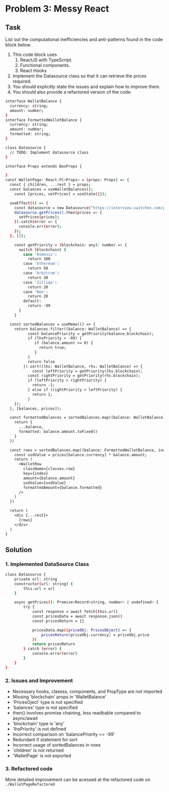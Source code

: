
# Problem 3: Messy React

## Task
List out the computational inefficiencies and anti-patterns found in the code block below.

1. This code block uses
    1. ReactJS with TypeScript.
    2. Functional components.
    3. React Hooks
2. Implement the Datasource class so that it can retrieve the prices required.
3. You should explicitly state the issues and explain how to improve them.
4. You should also provide a refactored version of the code.

```bash
interface WalletBalance {
  currency: string;
  amount: number;
}
interface FormattedWalletBalance {
  currency: string;
  amount: number;
  formatted: string;
}

class Datasource {
  // TODO: Implement datasource class
}

interface Props extends BoxProps {

}
const WalletPage: React.FC<Props> = (props: Props) => {
  const { children, ...rest } = props;
  const balances = useWalletBalances();
	const [prices, setPrices] = useState({});

  useEffect(() => {
    const datasource = new Datasource("https://interview.switcheo.com/prices.json");
    datasource.getPrices().then(prices => {
      setPrices(prices);
    }).catch(error => {
      console.err(error);
    });
  }, []);

	const getPriority = (blockchain: any): number => {
	  switch (blockchain) {
	    case 'Osmosis':
	      return 100
	    case 'Ethereum':
	      return 50
	    case 'Arbitrum':
	      return 30
	    case 'Zilliqa':
	      return 20
	    case 'Neo':
	      return 20
	    default:
	      return -99
	  }
	}

  const sortedBalances = useMemo(() => {
    return balances.filter((balance: WalletBalance) => {
		  const balancePriority = getPriority(balance.blockchain);
		  if (lhsPriority > -99) {
		     if (balance.amount <= 0) {
		       return true;
		     }
		  }
		  return false
		}).sort((lhs: WalletBalance, rhs: WalletBalance) => {
			const leftPriority = getPriority(lhs.blockchain);
		  const rightPriority = getPriority(rhs.blockchain);
		  if (leftPriority > rightPriority) {
		    return -1;
		  } else if (rightPriority > leftPriority) {
		    return 1;
		  }
    });
  }, [balances, prices]);

  const formattedBalances = sortedBalances.map((balance: WalletBalance) => {
    return {
      ...balance,
      formatted: balance.amount.toFixed()
    }
  })

  const rows = sortedBalances.map((balance: FormattedWalletBalance, index: number) => {
    const usdValue = prices[balance.currency] * balance.amount;
    return (
      <WalletRow 
        className={classes.row}
        key={index}
        amount={balance.amount}
        usdValue={usdValue}
        formattedAmount={balance.formatted}
      />
    )
  })

  return (
    <div {...rest}>
      {rows}
    </div>
  )
}
```

## Solution

### 1. Implemented DataSource Class
``` bash
class Datasource {
    private url: string
    constructor(url: string) {
        this.url = url
    }

    async getPrices(): Promise<Record<string, number> | undefined> {
        try {
            const response = await fetch(this.url)
            const pricesData = await response.json()
            const pricesReturn = {}

            pricesData.map((priceObj: PricesObject) => {
                pricesReturn[priceObj.currency] = priceObj.price
            })
            return pricesReturn
        } catch (error) {
            console.error(error)
        }
    }
}
```

### 2. Issues and Improvement
- Necessary hooks, clasess, components, and PropType are not imported
- Missing 'blockchain' props in 'WalletBalance'
- 'PricesOject' type is not specified
- 'balances' type is not specified
- then() involves promise chaining, less readbable compared to async/await
- 'blockchain' type is 'any'
- 'lhsPriority' is not defined
- Incorrect comparison on 'balancePriority <= -99'
- Redundant if statement for sort
- Incorrect usage of sortedBalances in rows
- 'children' is not returned
- 'WalletPage' is not exported

### 3. Refactored code  
   More detailed improvement can be acessed at the refactored code on `./WalletPageRefactored `
